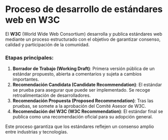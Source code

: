 # Proceso de desarrollo de estándares web en W3C

El **W3C** (World Wide Web Consortium) desarrolla y publica estándares web mediante un proceso estructurado con el objetivo de garantizar consenso, calidad y participación de la comunidad. 

### Etapas principales:
1. **Borrador de Trabajo (Working Draft)**: Primera versión pública de un estándar propuesto, abierta a comentarios y sujeta a cambios importantes.
2. **Recomendación Candidata (Candidate Recommendation)**: El estándar se prueba para asegurar que puede ser implementado. Se recoge retroalimentación de desarrolladores.
3. **Recomendación Propuesta (Proposed Recommendation)**: Tras las pruebas, se somete a la aprobación del Comité Asesor de W3C.
4. **Recomendación del W3C (W3C Recommendation)**: El estándar final se publica como una recomendación oficial para su adopción general.

Este proceso garantiza que los estándares reflejen un consenso amplio entre industrias y tecnologías.

